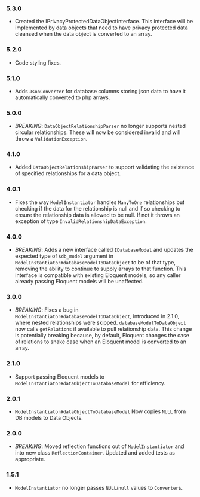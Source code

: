### 5.3.0
* Created the IPrivacyProtectedDataObjectInterface. This interface will be implemented by data objects that need to have privacy protected data cleansed when the data object is converted to an array.

### 5.2.0
* Code styling fixes.

### 5.1.0
* Adds `JsonConverter` for database columns storing json data to have it automatically converted to php arrays.

### 5.0.0
* _BREAKING_: `DataObjectRelationshipParser` no longer supports nested circular relationships. These will now be considered invalid and will throw a `ValidationException`.

### 4.1.0
* Added `DataObjectRelationshipParser` to support validating the existence of specified relationships for a data object.

### 4.0.1
* Fixes the way `ModelInstantiator` handles `ManyToOne` relationships but checking if the data for the relationship is null and if so checking to ensure the relationship data is allowed to be null.  If not it throws an exception of type `InvalidRelationshipDataException`.

### 4.0.0
* _BREAKING_: Adds a new interface called `IDatabaseModel` and updates the expected type of `$db_model` argument in `ModelInstantiator#databaseModelToDataObject` to be of that type, removing the ability to continue to supply arrays to that function. This interface is compatible with existing Eloquent models, so any caller already passing Eloquent models will be unaffected.

### 3.0.0
* _BREAKING_: Fixes a bug in `ModelInstantiator#databaseModelToDataObject`, introduced in 2.1.0, where nested relationships were skipped.  `databaseModelToDataObject` now calls `getRelations` if available to pull relationship data.  This change is potentially breaking because, by default, Eloquent changes the case of relations to snake case when an Eloquent model is converted to an array.

### 2.1.0
* Support passing Eloquent models to `ModelInstantiator#dataObjectToDatabaseModel` for efficiency.

### 2.0.1
* `ModelInstantiator#dataObjectToDatabaseModel` Now copies `NULL` from DB models to Data Objects.

### 2.0.0
* _BREAKING_: Moved reflection functions out of `ModelInstantiator` and into new class `ReflectionContainer`. Updated and added tests as appropriate.

### 1.5.1
* `ModelInstantiator` no longer passes `NULL`/`null` values to `Converter`s.
